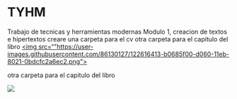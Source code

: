 # TYHM
Trabajo de tecnicas y herramientas modernas
Modulo 1, creacion de textos e hipertextos
creare una carpeta para el cv
otra carpeta para el capitulo del libro
<a href=“https://github.com/rosaritoruoti/TYHM/blob/main/prueba.pdf%20CV.pdf”>
<img src=“"https://user-images.githubusercontent.com/86130127/122616413-b0685f00-d060-11eb-8021-0bdcfc2a6ec2.png">
<a/>
 
otra carpeta para el capitulo del libro

<a href=“https://github.com/rosaritoruoti/TYHM/blob/main/traduccion%20cap6%20pdf.pdf”>
<img src="https://user-images.githubusercontent.com/86130127/122616321-89119200-d060-11eb-9081-6a862b69005f.png">
<a/>
